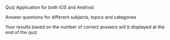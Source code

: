 Quiz Application for both IOS and Andriod

Answer questions for different subjects, topics and categories 

Your results based on the number of correct answers will b displayed at the end of the quiz